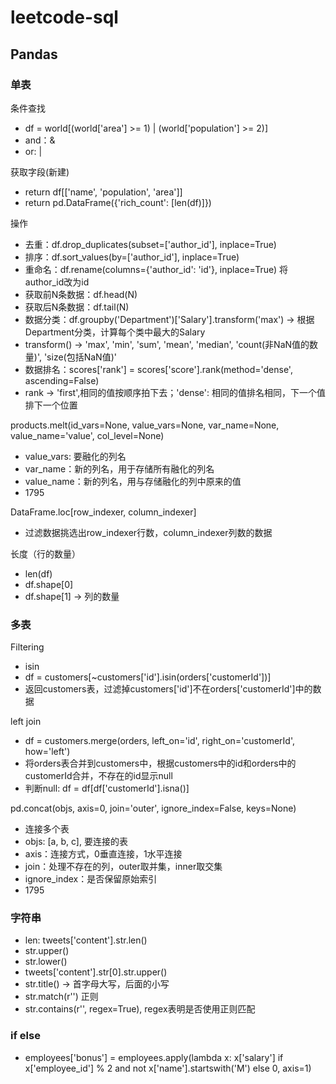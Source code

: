 # leetcode-sql

## Pandas

### 单表

条件查找
* df = world[(world['area'] >= 1) | (world['population'] >= 2)]
* and：&
* or: |

获取字段(新建)
* return df[['name', 'population', 'area']]
* return pd.DataFrame({'rich_count': [len(df)]})

操作
* 去重：df.drop_duplicates(subset=['author_id'], inplace=True)
* 排序：df.sort_values(by=['author_id'], inplace=True)
* 重命名：df.rename(columns={'author_id': 'id'}, inplace=True) 将author_id改为id
* 获取前N条数据：df.head(N)
* 获取后N条数据：df.tail(N)
* 数据分类：df.groupby('Department')['Salary'].transform('max') -> 根据Department分类，计算每个类中最大的Salary
* transform() -> 'max', 'min', 'sum', 'mean', 'median', 'count(非NaN值的数量)', 'size(包括NaN值)'
* 数据排名：scores['rank'] = scores['score'].rank(method='dense', ascending=False)
* rank -> 'first',相同的值按顺序拍下去；'dense': 相同的值排名相同，下一个值排下一个位置

products.melt(id_vars=None, value_vars=None, var_name=None, value_name='value', col_level=None)
* value_vars: 要融化的列名
* var_name：新的列名，用于存储所有融化的列名
* value_name：新的列名，用与存储融化的列中原来的值
* 1795

DataFrame.loc[row_indexer, column_indexer]
* 过滤数据挑选出row_indexer行数，column_indexer列数的数据

长度（行的数量）
* len(df)
* df.shape[0]
* df.shape[1] -> 列的数量

### 多表

Filtering
* isin
* df = customers[~customers['id'].isin(orders['customerId'])] 
* 返回customers表，过滤掉customers['id']不在orders['customerId']中的数据

left join
* df = customers.merge(orders, left_on='id', right_on='customerId', how='left')
* 将orders表合并到customers中，根据customers中的id和orders中的customerId合并，不存在的id显示null
* 判断null: df = df[df['customerId'].isna()]

pd.concat(objs, axis=0, join='outer', ignore_index=False, keys=None)
* 连接多个表
* objs: [a, b, c], 要连接的表
* axis：连接方式，0垂直连接，1水平连接
* join：处理不存在的列，outer取并集，inner取交集
* ignore_index：是否保留原始索引
* 1795


### 字符串
* len: tweets['content'].str.len()
* str.upper()
* str.lower()
* tweets['content'].str[0].str.upper()
* str.title() -> 首字母大写，后面的小写
* str.match(r'') 正则
* str.contains(r'', regex=True), regex表明是否使用正则匹配

### if else
* employees['bonus'] = employees.apply(lambda x: x['salary'] if x['employee_id'] % 2 and not x['name'].startswith('M') else 0, axis=1)